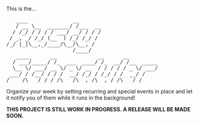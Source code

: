 This is the...

<pre>
   ____              __       
   / __ \__  _______/ /___  __
  / /_/ / / / / ___/ __/ / / /
 / _, _/ /_/ (__  ) /_/ /_/ / 
/_/ |_|\__,_/____/\__/\__, /  
                     /____/   
   _____      __             __      __
  / ___/_____/ /_  ___  ____/ /_  __/ /__  _____
  \__ \/ ___/ __ \/ _ \/ __  / / / / / _ \/ ___/
 ___/ / /__/ / / /  __/ /_/ / /_/ / /  __/ /    
/____/\___/_/ /_/\___/\__,_/\__,_/_/\___/_/     
</pre>

Organize your week by setting recurring and special events in place and let it notify you of them while it runs in the background!

**THIS PROJECT IS STILL WORK IN PROGRESS. A RELEASE WILL BE MADE SOON.**
